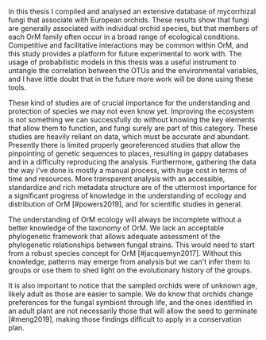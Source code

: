 In this thesis I compiled and analysed an extensive database of mycorrhizal fungi that associate with European orchids. These results show that fungi are generally associated with individual orchid species, but that members of each OrM family often occur in a broad range of ecological conditions. Competitive and facilitative interactions may be common within OrM, and this study provides a platform for future experimental to work with. The usage of probabilistic models in this thesis was a useful instrument to untangle the correlation between the OTUs and the environmental variables, and I have little doubt that in the future more work will be done using these tools.

These kind of studies are of crucial importance for the understanding and protection of species we may not even know yet. Improving the ecosystem is not something we can successfully do without knowing the key elements that allow them to function, and fungi surely are part of this category. These studies are heavily reliant on data, which must be accurate and abundant. Presently there is limited properly georeferenced studies that allow the pinpointing of genetic sequences to places, resulting in gappy databases and in a difficulty reproducing the analysis.
Furthermore, gathering the data the way I've done is mostly a manual process, with huge cost in terms of time and resources. More transparent analysis with an accessible, standardize and rich metadata structure are of the uttermost importance for a significant progress of knowledge in the understanding of ecology and distribution of OrM [#powers2019], and for scientific studies in general.

The understanding of OrM ecology will always be incomplete without a better knowledge of the taxonomy of OrM. We lack an acceptable phylogenetic framework that allows adequate assessment of the phylogenetic relationships between fungal strains. This would need to start from a robust species concept for OrM [#jacquemyn2017]. Without this knowledge, patterns may emerge from analysis but we can't infer them to groups or use them to shed light on the evolutionary history of the groups.

It is also important to notice that the sampled orchids were of unknown age, likely adult as those are easier to sample. We do know that orchids change preferences for the fungal symbiont through life, and the ones identified in an adult plant are not necessarily those that will allow the seed to germinate [#meng2019], making those findings difficult to apply in a conservation plan.




